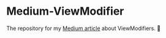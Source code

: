 # Medium-ViewModifier
The repository for my [Medium article](https://medium.com/@kristof98/unlocking-swiftuis-hidden-potential-leveraging-viewmodifiers-0fe8701694f9) about ViewModifiers. 📔
